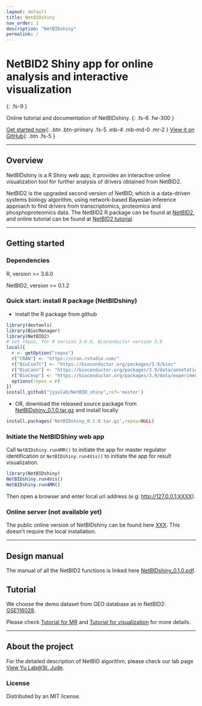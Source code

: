 ```yaml
---
layout: default
title: NetBIDshiny
nav_order: 1
description: "NetBIDshiny"
permalink: /
---
```


      
# NetBID2 Shiny app for online analysis and interactive visualization
{: .fs-9 }

Online tutorial and documentation of NetBIDshiny.
{: .fs-6 .fw-300 }

[Get started now](#getting-started){: .btn .btn-primary .fs-5 .mb-4 .mb-md-0 .mr-2 } [View it on GitHub](https://github.com/jyyulab/NetBID_shiny){: .btn .fs-5 }

---

## Overview

NetBIDshiny is a R Shiny web app, it provides an interactive online visualization tool for further analysis of drivers obtained from NetBID2.

NetBID2 is the upgraded second version of NetBID, which is a data-driven systems biology algorithm, using network-based Bayesian inference approach to find drivers from transcriptomics, proteomics and phosphoproteomics data. The NetBID2 R package can be found at [NetBID2](https://github.com/jyyulab/NetBID-dev), and online tutorial can be found at [NetBID2 tutorial](https://jyyulab.github.io/NetBID-dev/).

---

## Getting started

### Dependencies

R, version >= 3.6.0

NetBID2, version >= 0.1.2

### Quick start: install R package (NetBIDshiny)

- install the R package from github

```R
library(devtools)
library(BiocManager)
library(NetBID2)
# set repos, for R version 3.6.0, Bioconductor version 3.9
local({
  r <- getOption("repos")
  r["CRAN"] <- "https://cran.rstudio.com/"
  r["BioCsoft"] <- "https://bioconductor.org/packages/3.9/bioc"
  r["BioCann"] <- "https://bioconductor.org/packages/3.9/data/annotation"
  r["BioCexp"] <- "https://bioconductor.org/packages/3.9/data/experiment"
  options(repos = r)
})
install_github("jyyulab/NetBID_shiny",ref='master') 
```

- OR, download the released source package from [NetBIDshiny_0.1.0.tar.gz](https://github.com/jyyulab/NetBID_shiny/releases/download/0.1.0/NetBIDshiny_0.1.0.tar.gz) and install locally

```R
install.packages('NetBIDshiny_0.1.0.tar.gz',repos=NULL)
```

### Initiate the NetBIDShiny web app

Call `NetBIDshiny.run4MR()` to initiate the app for master regulator identification or `NetBIDshiny.run4Vis()` to initiate the app for result visualization.

```R
library(NetBIDshiny)
NetBIDshiny.run4Vis()
NetBIDshiny.run4MR()
```

Then open a browser and enter local url address (e.g: http://127.0.0.1:XXXX).


### Online server (not available yet)

The public online version of NetBIDshiny can be found here [XXX](XXX). 
This doesn't require the local installation.

---

## Design manual

The manual of all the NetBID2 functions is linked here [NetBIDshiny_0.1.0.pdf](https://github.com/jyyulab/NetBID_shiny/blob/master/NetBIDshiny_0.1.0.pdf).

## Tutorial
 
We choose the demo dataset from GEO database as in NetBID2: [GSE116028](https://www.ncbi.nlm.nih.gov/geo/query/acc.cgi?acc=GSE116028). 

Please check [Tutorial for MR](docs/tutorial4MR) and [Tutorial for visualization](docs/tutorial4Vis) for more details.

---

## About the project

For the detailed description of NetBID algorithm, please check our lab page [View Yu Lab@St. Jude](https://stjuderesearch.org/site/lab/yu).

### License

Distributed by an MIT license.
